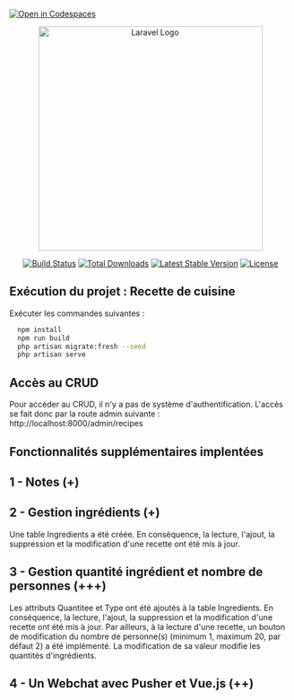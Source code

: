[![Open in Codespaces](https://classroom.github.com/assets/launch-codespace-7f7980b617ed060a017424585567c406b6ee15c891e84e1186181d67ecf80aa0.svg)](https://classroom.github.com/open-in-codespaces?assignment_repo_id=13951535)
<p align="center"><a href="https://laravel.com" target="_blank"><img src="https://raw.githubusercontent.com/laravel/art/master/logo-lockup/5%20SVG/2%20CMYK/1%20Full%20Color/laravel-logolockup-cmyk-red.svg" width="400" alt="Laravel Logo"></a></p>

<p align="center">
<a href="https://github.com/laravel/framework/actions"><img src="https://github.com/laravel/framework/workflows/tests/badge.svg" alt="Build Status"></a>
<a href="https://packagist.org/packages/laravel/framework"><img src="https://img.shields.io/packagist/dt/laravel/framework" alt="Total Downloads"></a>
<a href="https://packagist.org/packages/laravel/framework"><img src="https://img.shields.io/packagist/v/laravel/framework" alt="Latest Stable Version"></a>
<a href="https://packagist.org/packages/laravel/framework"><img src="https://img.shields.io/packagist/l/laravel/framework" alt="License"></a>
</p>

## Exécution du projet : Recette de cuisine

Exécuter les commandes suivantes :

``` bash
  npm install
  npm run build
  php artisan migrate:fresh --seed
  php artisan serve
  ```

## Accès au CRUD

Pour accéder au CRUD, il n'y a pas de système d'authentification. L'accès se fait donc par la route admin suivante :
http://localhost:8000/admin/recipes

## Fonctionnalités supplémentaires implentées

<h2> 1 - Notes (+)</h2>



<h2> 2 - Gestion ingrédients (+)</h2>

Une table Ingredients a été créée. En conséquence, la lecture, l'ajout, la suppression et la modification d'une recette ont été mis à jour.

<h2> 3 - Gestion quantité ingrédient et nombre de personnes (+++)</h2>

Les attributs Quantitee et Type ont été ajoutés à la table Ingredients. En conséquence, la lecture, l'ajout, la suppression et la modification d'une recette ont été mis à jour. Par ailleurs, à la lecture d'une recette, un bouton de modification du nombre de personne(s) (minimum 1, maximum 20, par défaut 2) a été implémenté. La modification de sa valeur modifie les quantités d'ingrédients.

<h2> 4 - Un Webchat avec Pusher et Vue.js (++)</h2>

